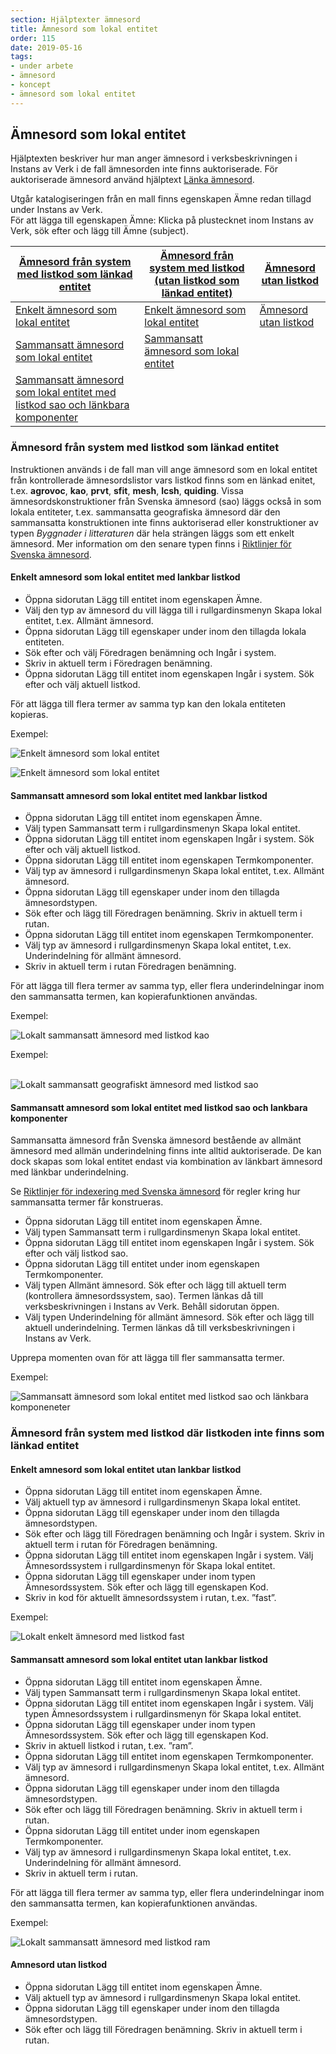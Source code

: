 ```yaml
---
section: Hjälptexter ämnesord
title: Ämnesord som lokal entitet
order: 115
date: 2019-05-16
tags:
- under arbete
- ämnesord
- koncept
- ämnesord som lokal entitet
---
```



## Ämnesord som lokal entitet

Hjälptexten beskriver hur man anger ämnesord i verksbeskrivningen i Instans av Verk i de fall ämnesorden inte finns auktoriserade. För auktoriserade ämnesord använd hjälptext [Länka ämnesord](https://libris.kb.se/katalogisering/help/workflow-linked-entity-sh).

Utgår katalogiseringen från en mall finns egenskapen Ämne redan tillagd under Instans av Verk. 
<br/>För att lägga till egenskapen Ämne: Klicka på plustecknet inom Instans av Verk, sök efter och lägg till Ämne (subject).

| [Ämnesord från system med listkod som länkad entitet](#amnesord-från-system-med-listkod-som-länkad-entitet) | [Ämnesord från system med listkod (utan listkod som länkad entitet)](#amnesord-från-system-med-listkod-utan-listkod-som-länkad-entitet) | [Ämnesord utan listkod](#amnesord-utan-listkod)
| ----------- |  ----------- |  ----------- |
| [Enkelt ämnesord som lokal entitet](#enkelt-amnesord-som-lokal-entitet-med-lankbar-listkod) | [Enkelt ämnesord som lokal entitet](#enkelt-amnesord-som-lokal-entitet-utan-lankbar-listkod) |  [Ämnesord utan listkod](#amnesord-utan-listkod) |
| [Sammansatt ämnesord som lokal entitet](#sammansatt-amnesord-som-lokal-entitet-med-lankbar-listkod) | [Sammansatt ämnesord som lokal entitet](#sammansatt-amnesord-som-lokal-entitet-utan-lankbar-listkod)  |
| [Sammansatt ämnesord som lokal entitet med listkod sao och länkbara komponenter](#sammansatt-amnesord-som-lokal-entitet-med-listkod-sao-och-lankbara-komponenter) | |


### Ämnesord från system med listkod som länkad entitet
Instruktionen används i de fall man vill ange ämnesord som en lokal entitet från kontrollerade ämnesordslistor vars listkod finns som en länkad enitet, t.ex. **agrovoc**, **kao**, **prvt**, **sfit**, **mesh**, **lcsh**, **quiding**. Vissa ämnesordskonstruktioner från Svenska ämnesord (sao) läggs också in som lokala entiteter, t.ex. sammansatta geografiska ämnesord där den sammansatta konstruktionen inte finns auktoriserad eller konstruktioner av typen *Byggnader i litteraturen* där hela strängen läggs som ett enkelt ämnesord. Mer information om den senare typen finns i [Riktlinjer för Svenska ämnesord](http://www.kb.se/dokument/Verktygsladan/Svenska%20%C3%A4mnesord/Riktlinjer/Riktlinjer%20SAO%202019-03-15.pdf).

#### Enkelt amnesord som lokal entitet med lankbar listkod

* Öppna sidorutan Lägg till entitet inom egenskapen Ämne. 
* Välj den typ av ämnesord du vill lägga till i rullgardinsmenyn Skapa lokal entitet, t.ex. Allmänt ämnesord.
* Öppna sidorutan Lägg till egenskaper under inom den tillagda lokala entiteten. 
* Sök efter och välj Föredragen benämning och Ingår i system.
* Skriv in aktuell term i Föredragen benämning.
* Öppna sidorutan Lägg till entitet inom egenskapen Ingår i system. Sök efter och välj aktuell listkod.

För att lägga till flera termer av samma typ kan den lokala entiteten kopieras.

Exempel:

![Enkelt ämnesord som lokal entitet](LokaltEnkeltKao.png) 

![Enkelt ämnesord som lokal entitet](LokaltilitteraturenSao.png) 


#### Sammansatt amnesord som lokal entitet med lankbar listkod

* Öppna sidorutan Lägg till entitet inom egenskapen Ämne. 
* Välj typen Sammansatt term i rullgardinsmenyn Skapa lokal entitet.
* Öppna sidorutan Lägg till entitet inom egenskapen Ingår i system. Sök efter och välj aktuell listkod.
* Öppna sidorutan Lägg till entitet inom egenskapen Termkomponenter. 
* Välj typ av ämnesord i rullgardinsmenyn Skapa lokal entitet, t.ex. Allmänt ämnesord.
* Öppna sidorutan Lägg till egenskaper under inom den tillagda ämnesordstypen. 
* Sök efter och lägg till Föredragen benämning. Skriv in aktuell term i rutan.
* Öppna sidorutan Lägg till entitet inom egenskapen Termkomponenter. 
* Välj typ av ämnesord i rullgardinsmenyn Skapa lokal entitet, t.ex. Underindelning för allmänt ämnesord.
* Skriv in aktuell term i rutan Föredragen benämning.

För att lägga till flera termer av samma typ, eller flera underindelningar inom den sammansatta termen, kan kopierafunktionen användas.

Exempel:

![Lokalt sammansatt ämnesord med listkod kao](LokaltSammansattKao.png) 

Exempel:

</br>![Lokalt sammansatt geografiskt ämnesord med listkod sao](LokaltGeoSammansattSao.png)


#### Sammansatt amnesord som lokal entitet med listkod sao och lankbara komponenter

Sammansatta ämnesord från Svenska ämnesord bestående av allmänt ämnesord med allmän underindelning finns inte alltid auktoriserade. De kan dock skapas som lokal entitet endast via kombination av länkbart ämnesord med länkbar underindelning.

Se [Riktlinjer för indexering med Svenska ämnesord](http://www.kb.se/katalogisering/Svenska-amnesord/riktlinjer/) för regler kring hur  sammansatta termer får konstrueras.

* Öppna sidorutan Lägg till entitet inom egenskapen Ämne. 
* Välj typen Sammansatt term i rullgardinsmenyn Skapa lokal entitet.
* Öppna sidorutan Lägg till entitet inom egenskapen Ingår i system. Sök efter och välj listkod sao.
* Öppna sidorutan Lägg till entitet under inom egenskapen Termkomponenter. 
* Välj typen Allmänt ämnesord. Sök efter och lägg till aktuell term (kontrollera ämnesordssystem, sao). Termen länkas då till verksbeskrivningen i Instans av Verk. Behåll sidorutan öppen.
* Välj typen Underindelning för allmänt ämnesord. Sök efter och lägg till aktuell underindelning. Termen länkas då till verksbeskrivningen i Instans av Verk.

Upprepa momenten ovan för att lägga till fler sammansatta termer.

Exempel:

![Sammansatt ämnesord som lokal entitet med listkod sao och länkbara komponeneter](LokaltSammansattSao.PNG) 

### Ämnesord från system med listkod där listkoden inte finns som länkad entitet

#### Enkelt amnesord som lokal entitet utan lankbar listkod

* Öppna sidorutan Lägg till entitet inom egenskapen Ämne. 
* Välj aktuell typ av ämnesord i rullgardinsmenyn Skapa lokal entitet.
* Öppna sidorutan Lägg till egenskaper under inom den tillagda ämnesordstypen. 
* Sök efter och lägg till Föredragen benämning och Ingår i system. Skriv in aktuell term i rutan för Föredragen benämning.
* Öppna sidorutan Lägg till entitet inom egenskapen Ingår i system. Välj Ämnesordssystem i rullgardinsmenyn för Skapa lokal entitet.
* Öppna sidorutan Lägg till egenskaper under inom typen Ämnesordssystem. Sök efter och lägg till egenskapen Kod.
* Skriv in kod för aktuellt ämnesordssystem i rutan, t.ex. ”fast”.

Exempel:

![Lokalt enkelt ämnesord med listkod fast](Lokaltenkeltfast.png)

#### Sammansatt amnesord som lokal entitet utan lankbar listkod 

* Öppna sidorutan Lägg till entitet inom egenskapen Ämne. 
* Välj typen Sammansatt term i rullgardinsmenyn Skapa lokal entitet.
* Öppna sidorutan Lägg till entitet inom egenskapen Ingår i system. Välj typen Ämnesordssystem i rullgardinsmenyn för Skapa lokal entitet.
* Öppna sidorutan Lägg till egenskaper under inom typen Ämnesordssystem. Sök efter och lägg till egenskapen Kod.
* Skriv in aktuell listkod i rutan, t.ex. ”ram”.
* Öppna sidorutan Lägg till entitet inom egenskapen Termkomponenter. 
* Välj typ av ämnesord i rullgardinsmenyn Skapa lokal entitet, t.ex. Allmänt ämnesord.
* Öppna sidorutan Lägg till egenskaper under inom den tillagda ämnesordstypen. 
* Sök efter och lägg till Föredragen benämning. Skriv in aktuell term i rutan.
* Öppna sidorutan Lägg till entitet under inom egenskapen Termkomponenter. 
* Välj typ av ämnesord i rullgardinsmenyn Skapa lokal entitet, t.ex. Underindelning för allmänt ämnesord.
* Skriv in aktuell term i rutan.

För att lägga till flera termer av samma typ, eller flera underindelningar inom den sammansatta termen, kan kopierafunktionen användas.

Exempel:

![Lokalt sammansatt ämnesord med listkod ram](Lokaltsammansattram.png)

#### Amnesord utan listkod

* Öppna sidorutan Lägg till entitet inom egenskapen Ämne. 
* Välj aktuell typ av ämnesord i rullgardinsmenyn Skapa lokal entitet.
* Öppna sidorutan Lägg till egenskaper under inom den tillagda ämnesordstypen. 
* Sök efter och lägg till Föredragen benämning. Skriv in aktuell term i rutan.

